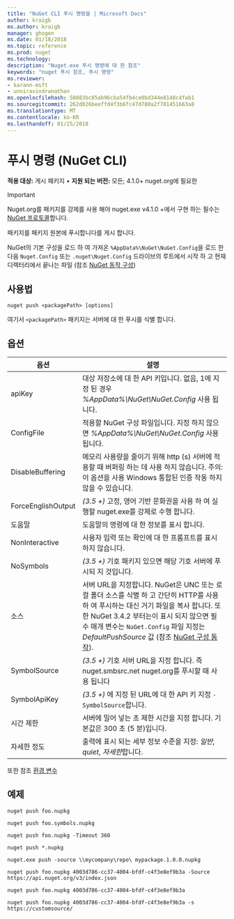 ```yaml
---
title: "NuGet CLI 푸시 명령을 | Microsoft Docs"
author: kraigb
ms.author: kraigb
manager: ghogen
ms.date: 01/18/2018
ms.topic: reference
ms.prod: nuget
ms.technology: 
description: "Nuget.exe 푸시 명령에 대 한 참조"
keywords: "nuget 푸시 참조, 푸시 명령"
ms.reviewer:
- karann-msft
- unniravindranathan
ms.openlocfilehash: 50883bc85ab96cba54fb4ce0bd344e8148c4fab1
ms.sourcegitcommit: 262d026beeffd4f3b6fc47d780a2f701451663a8
ms.translationtype: MT
ms.contentlocale: ko-KR
ms.lasthandoff: 01/25/2018
---
```

# <a name="push-command-nuget-cli"></a>푸시 명령 (NuGet CLI)

**적용 대상:** 게시 패키지 &bullet; **지원 되는 버전:** 모든; 4.1.0+ nuget.org에 필요한

> [!Important]
> Nuget.org를 패키지를 강제를 사용 해야 nuget.exe v4.1.0 +에서 구현 하는 필수는 [NuGet 프로토콜](../api/nuget-protocols.md)합니다.

패키지를 패키지 원본에 푸시합니다를 게시 합니다.

NuGet의 기본 구성을 로드 하 여 가져온 `%AppData%\NuGet\NuGet.Config`을 로드 한 다음 `Nuget.Config` 또는 `.nuget\Nuget.Config` 드라이브의 루트에서 시작 하 고 현재 디렉터리에서 끝나는 파일 (참조 [NuGet 동작 구성](../consume-packages/configuring-nuget-behavior.md))

## <a name="usage"></a>사용법

```cli
nuget push <packagePath> [options]
```

여기서 `<packagePath>` 패키지는 서버에 대 한 푸시를 식별 합니다.

## <a name="options"></a>옵션

| 옵션 | 설명 |
| --- | --- |
| apiKey | 대상 저장소에 대 한 API 키입니다. 없음, 1에 지정 된 경우 *%AppData%\NuGet\NuGet.Config* 사용 됩니다. |
| ConfigFile | 적용할 NuGet 구성 파일입니다. 지정 하지 않으면 *%AppData%\NuGet\NuGet.Config* 사용 됩니다. |
| DisableBuffering | 메모리 사용량을 줄이기 위해 http (s) 서버에 적용할 때 버퍼링 하는 데 사용 하지 않습니다. 주의:이 옵션을 사용 Windows 통합된 인증 작동 하지 않을 수 있습니다. |
| ForceEnglishOutput | *(3.5 +)*  고정, 영어 기반 문화권을 사용 하 여 실행할 nuget.exe를 강제로 수행 합니다. |
| 도움말 | 도움말의 명령에 대 한 정보를 표시 합니다. |
| NonInteractive | 사용자 입력 또는 확인에 대 한 프롬프트를 표시 하지 않습니다. |
| NoSymbols | *(3.5 +)*  기호 패키지 있으면 해당 기호 서버에 푸시되 지 것입니다. |
| 소스 | 서버 URL을 지정합니다. NuGet은 UNC 또는 로컬 폴더 소스를 식별 하 고 간단히 HTTP를 사용 하 여 푸시하는 대신 거기 파일을 복사 합니다.  또한 NuGet 3.4.2 부터는이 표시 되지 않으면 필수 매개 변수는 `NuGet.Config` 파일 지정는 *DefaultPushSource* 값 (참조 [NuGet 구성 동작](../Consume-Packages/Configuring-NuGet-Behavior.md)). |
| SymbolSource | *(3.5 +)*  기호 서버 URL을 지정 합니다. 즉 nuget.smbsrc.net nuget.org를 푸시할 때 사용 됩니다 |
| SymbolApiKey | *(3.5 +)*  에 지정 된 URL에 대 한 API 키 지정 `-SymbolSource`합니다. |
| 시간 제한 | 서버에 밀어 넣는 초 제한 시간을 지정 합니다. 기본값은 300 초 (5 분)입니다. |
| 자세한 정도 | 출력에 표시 되는 세부 정보 수준을 지정: *일반*, *quiet*, *자세한*합니다. |

또한 참조 [환경 변수](cli-ref-environment-variables.md)

## <a name="examples"></a>예제

```cli
nuget push foo.nupkg

nuget push foo.symbols.nupkg

nuget push foo.nupkg -Timeout 360

nuget push *.nupkg

nuget.exe push -source \\mycompany\repo\ mypackage.1.0.0.nupkg

nuget push foo.nupkg 4003d786-cc37-4004-bfdf-c4f3e8ef9b3a -Source https://api.nuget.org/v3/index.json

nuget push foo.nupkg 4003d786-cc37-4004-bfdf-c4f3e8ef9b3a

nuget push foo.nupkg 4003d786-cc37-4004-bfdf-c4f3e8ef9b3a -s https://customsource/
```
